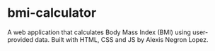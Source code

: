 # bmi-calculator
A web application that calculates Body Mass Index (BMI) using user-provided data. Built with HTML, CSS and JS by Alexis Negron Lopez.
